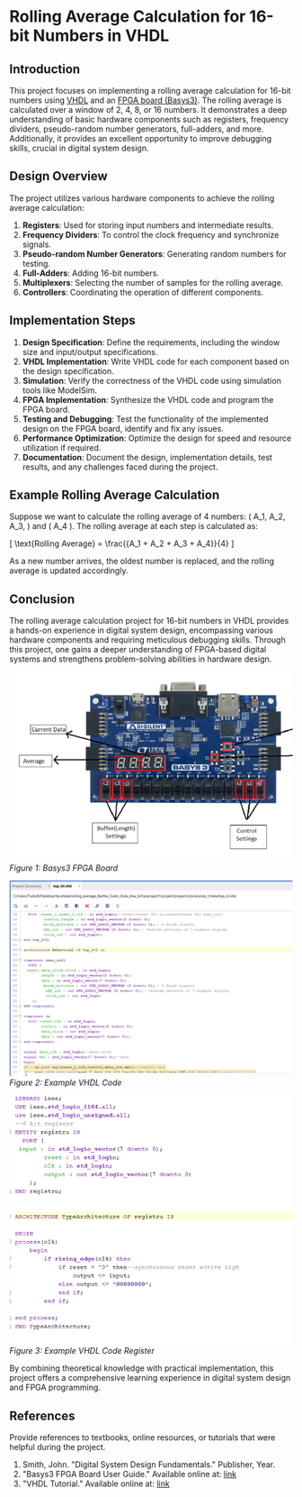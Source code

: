 # Rolling Average Calculation for 16-bit Numbers in VHDL

## Introduction

This project focuses on implementing a rolling average calculation for 16-bit numbers using [VHDL](https://en.wikipedia.org/wiki/VHDL) and an [FPGA board (Basys3)](https://digilent.com/reference/programmable-logic/basys-3/start). The rolling average is calculated over a window of 2, 4, 8, or 16 numbers. It demonstrates a deep understanding of basic hardware components such as registers, frequency dividers, pseudo-random number generators, full-adders, and more. Additionally, it provides an excellent opportunity to improve debugging skills, crucial in digital system design.

## Design Overview

The project utilizes various hardware components to achieve the rolling average calculation:

1. **Registers**: Used for storing input numbers and intermediate results.
2. **Frequency Dividers**: To control the clock frequency and synchronize signals.
3. **Pseudo-random Number Generators**: Generating random numbers for testing.
4. **Full-Adders**: Adding 16-bit numbers.
5. **Multiplexers**: Selecting the number of samples for the rolling average.
6. **Controllers**: Coordinating the operation of different components.

## Implementation Steps

1. **Design Specification**: Define the requirements, including the window size and input/output specifications.
2. **VHDL Implementation**: Write VHDL code for each component based on the design specification.
3. **Simulation**: Verify the correctness of the VHDL code using simulation tools like ModelSim.
4. **FPGA Implementation**: Synthesize the VHDL code and program the FPGA board.
5. **Testing and Debugging**: Test the functionality of the implemented design on the FPGA board, identify and fix any issues.
6. **Performance Optimization**: Optimize the design for speed and resource utilization if required.
7. **Documentation**: Document the design, implementation details, test results, and any challenges faced during the project.

## Example Rolling Average Calculation

Suppose we want to calculate the rolling average of 4 numbers: \( A_1, A_2, A_3, \) and \( A_4 \). The rolling average at each step is calculated as:

\[ \text{Rolling Average} = \frac{{A_1 + A_2 + A_3 + A_4}}{4} \]

As a new number arrives, the oldest number is replaced, and the rolling average is updated accordingly.

## Conclusion

The rolling average calculation project for 16-bit numbers in VHDL provides a hands-on experience in digital system design, encompassing various hardware components and requiring meticulous debugging skills. Through this project, one gains a deeper understanding of FPGA-based digital systems and strengthens problem-solving abilities in hardware design.

![Basys3 FPGA Board](https://github.com/bartha26/Rolling-Average/blob/main/res/Screenshot%202024-04-09%20190226.png)
*Figure 1: Basys3 FPGA Board*

![VHDL Code Example](https://github.com/bartha26/Rolling-Average/blob/main/res/Screenshot%202024-04-09%20190743.png)
*Figure 2: Example VHDL Code*

![VHDL Code Example 1](https://github.com/bartha26/Rolling-Average/blob/main/res/Screenshot%202024-04-09%20191029.png)
*Figure 3: Example VHDL Code Register*

By combining theoretical knowledge with practical implementation, this project offers a comprehensive learning experience in digital system design and FPGA programming.

## References

Provide references to textbooks, online resources, or tutorials that were helpful during the project.

1. Smith, John. "Digital System Design Fundamentals." Publisher, Year.
2. "Basys3 FPGA Board User Guide." Available online at: [link](https://www.digilentinc.com/)
3. "VHDL Tutorial." Available online at: [link](https://www.vhdltutorial.com/)
